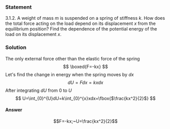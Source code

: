 ###  Statement 

$3.1.2.$ A weight of mass $m$ is suspended on a spring of stiffness $k$. How does the total force acting on the load depend on its displacement $x$ from the equilibrium position? Find the dependence of the potential energy of the load on its displacement $x$. 

### Solution

The only external force other than the elastic force of the spring $$ \boxed{F=-kx} $$ Let's find the change in energy when the spring moves by $dx$ $$ dU=Fdx=kxdx $$ After integrating $dU$ from $0$ to $U$ $$ U=\int_{0}^{U}dU=k\int_{0}^{x}xdx=\fbox{$\frac{kx^2}{2}$} $$ 

#### Answer

$$F=-kx;~U=\frac{kx^2}{2}$$ 
